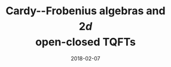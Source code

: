 ---
title: "Cardy--Frobenius algebras and $$2d$$ open-closed TQFTs"
collection: talks
category: misc
event: "IMPRS seminar"
venue: "MPIM, DE"
date: 2018-02-07
notes: "/files/notes/open-closedTQFTs.pdf"
---